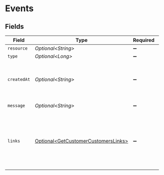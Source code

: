 # Events


## Fields

| Field                                                                                                 | Type                                                                                                  | Required                                                                                              | Description                                                                                           | Example                                                                                               |
| ----------------------------------------------------------------------------------------------------- | ----------------------------------------------------------------------------------------------------- | ----------------------------------------------------------------------------------------------------- | ----------------------------------------------------------------------------------------------------- | ----------------------------------------------------------------------------------------------------- |
| `resource`                                                                                            | *Optional\<String>*                                                                                   | :heavy_minus_sign:                                                                                    | N/A                                                                                                   |                                                                                                       |
| `type`                                                                                                | *Optional\<Long>*                                                                                     | :heavy_minus_sign:                                                                                    | N/A                                                                                                   | 200                                                                                                   |
| `createdAt`                                                                                           | *Optional\<String>*                                                                                   | :heavy_minus_sign:                                                                                    | The entity's date and time of creation, in [ISO 8601](https://en.wikipedia.org/wiki/ISO_8601) format. | 2024-03-20T09:13:37.0Z                                                                                |
| `message`                                                                                             | *Optional\<String>*                                                                                   | :heavy_minus_sign:                                                                                    | N/A                                                                                                   | Customer created                                                                                      |
| `links`                                                                                               | [Optional\<GetCustomerCustomersLinks>](../../models/operations/GetCustomerCustomersLinks.md)          | :heavy_minus_sign:                                                                                    | An object with several relevant URLs. Every URL object will contain an `href` and a `type` field.     |                                                                                                       |